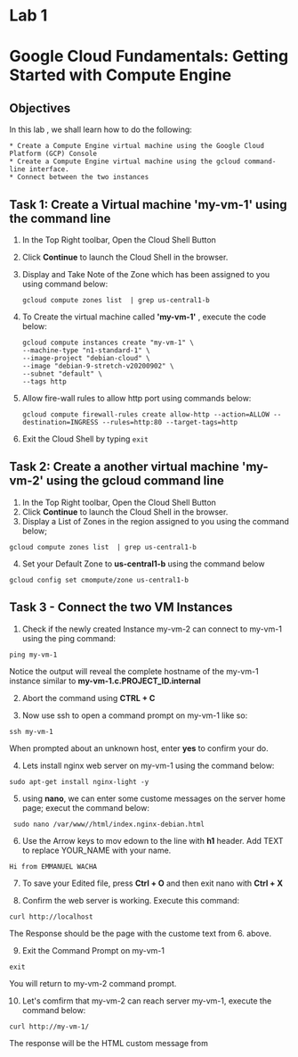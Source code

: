 # Lab 1 
# Google Cloud Fundamentals: Getting Started with Compute Engine

## Objectives
In this lab , we shall learn how to do the following:

    * Create a Compute Engine virtual machine using the Google Cloud Platform (GCP) Console
    * Create a Compute Engine virtual machine using the gcloud command-line interface.
    * Connect between the two instances


## Task 1: Create a Virtual machine **'my-vm-1'** using the command line
1. In the Top Right toolbar, Open the Cloud Shell Button
2. Click **Continue** to launch the Cloud Shell in the browser.
3. Display and Take Note of the Zone which has been assigned to you using command below:

    `gcloud compute zones list  | grep us-central1-b`

4. To Create the virtual machine called **'my-vm-1'** , execute the code below:

    ```
    gcloud compute instances create "my-vm-1" \
    --machine-type "n1-standard-1" \
    --image-project "debian-cloud" \
    --image "debian-9-stretch-v20200902" \
    --subnet "default" \
    --tags http
    ``` 

5. Allow fire-wall rules to allow http port using commands below:

    ` gcloud compute firewall-rules create allow-http --action=ALLOW --destination=INGRESS --rules=http:80 --target-tags=http `
5. Exit the Cloud Shell by typing  `exit`



## Task 2: Create a another virtual machine **'my-vm-2'** using the gcloud command line
1. In the Top Right toolbar, Open the Cloud Shell Button
2. Click **Continue** to launch the Cloud Shell in the browser.
3. Display a List of Zones in the region assigned to you  using the command below;

  ` gcloud compute zones list  | grep us-central1-b `

4. Set your Default Zone to **us-central1-b** using the command below

 ` gcloud config set cmompute/zone us-central1-b `



 ## Task 3 - Connect the two VM Instances 

 1. Check if the newly created Instance my-vm-2 can connect to my-vm-1 using the ping command:

 `ping my-vm-1`

 Notice the output will reveal the complete hostname of the my-vm-1 instance similar to **my-vm-1.c.PROJECT_ID.internal**

 2. Abort the command using **CTRL + C**

 3. Now use ssh to open a command prompt on my-vm-1 like so:

 `ssh my-vm-1`

When prompted about an unknown host, enter **yes** to confirm your do.

 4. Lets install nginx web server on my-vm-1 using the command below:

 ` sudo apt-get install nginx-light -y `

 5. using **nano**, we can enter some custome messages on the server home page; execut the command below:

 ` sudo nano /var/www//html/index.nginx-debian.html`

 6. Use the Arrow keys to mov edown to the line with **h1** header. Add TEXT to replace YOUR_NAME with your name.

`Hi from EMMANUEL WACHA`

7. To save your Edited file, press **Ctrl + O** and then exit nano with **Ctrl + X**

8. Confirm the web server is working. Execute this command:

`curl http://localhost`

The Response should be the page with the custome text from 6. above. 

9. Exit the Command Prompt on my-vm-1 

`exit`

You will return to my-vm-2 command prompt.

10. Let's comfirm that my-vm-2 can reach server my-vm-1, execute the command below:

`curl http://my-vm-1/`

The response will be the HTML custom message from

